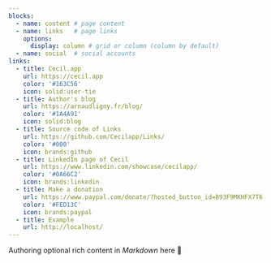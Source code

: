 ```yaml
---
blocks:
  - name: content # page content
  - name: links   # page links
    options:
      display: column # grid or column (column by default)
  - name: social  # social accounts
links:
  - title: Cecil.app
    url: https://cecil.app
    color: '#163C56'
    icon: solid:user-tie
  - title: Author's blog
    url: https://arnaudligny.fr/blog/
    color: '#1A4A91'
    icon: solid:blog
  - title: Source code of Links
    url: https://github.com/Cecilapp/Links/
    color: '#000'
    icon: brands:github
  - title: LinkedIn page of Cecil
    url: https://www.linkedin.com/showcase/cecilapp/
    color: '#0A66C2'
    icon: brands:linkedin
  - title: Make a donation
    url: https://www.paypal.com/donate/?hosted_button_id=B93F9MKHFX7T6
    color: '#FED13C'
    icon: brands:paypal
  - title: Example
    url: http://localhost/
---
```

Authoring optional rich content in _Markdown_ here 👋
